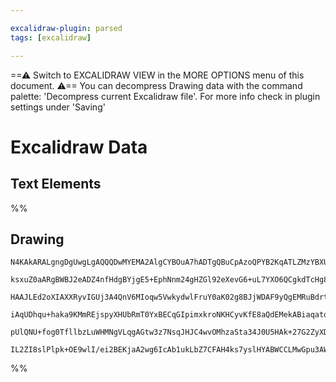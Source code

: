 ```yaml
---

excalidraw-plugin: parsed
tags: [excalidraw]

---
```

==⚠  Switch to EXCALIDRAW VIEW in the MORE OPTIONS menu of this document. ⚠== You can decompress Drawing data with the command palette: 'Decompress current Excalidraw file'. For more info check in plugin settings under 'Saving'


# Excalidraw Data

## Text Elements
%%
## Drawing
```compressed-json
N4KAkARALgngDgUwgLgAQQQDwMYEMA2AlgCYBOuA7hADTgQBuCpAzoQPYB2KqATLZMzYBXUtiRoIACyhQ4zZAHoFAc0JRJQgEYA6bGwC2CgF7N6hbEcK4OCtptbErHALRY8RMpWdx8Q1TdIEfARcZgRmBShcZQUebQAObR4aOiCEfQQOKGZuAG1wMFAwYogSbghlAFkAeWJnAHUAZgAJHkaAEQBNAEVJADVu4j6AUQB9AAYU4shYRHLA7CiOZWCp

ksxuZ0aARgBWBJ2eADZ4nfHdgBYjgE5+EphNnm24gHZGl92eXevG6+uL7YXO6QCgkdTcHg8C7aF5/a7xF6wnjXE4fYFSBCEZTSbjbF5HdHWFbiVDjdHMKCkNgAawQAGE2Pg2KRygBibYIDkctaQTS4bDU5RUoQcYgMpksiSU6zMOC4QJZHkQABmhHw+AAyrBVhJBB4lRSqbT6mDJBDyZSaQgtTAdeg9WV0cLsRxwjk0Nt0Ww5dg1A8PeMyQVIELh

HAAJLEd2oXIAXXRyvIGUj3A4QnV6MIoqw5VwkydwlFruY0aK02g8BJjWDAF9yQgEMRuBdrtt4hcrm10YwWOwuB7Gt2mKxOAA5ThiZvPI7nRoXXaZ5jtNJQRvcZUEMLozSF4jDYIZLLRtMZ4MQIRwYi4VdNj1veJHRHfPYveLoogcamp9P4d9sAVrmgG74GEBQ1uA8Z0LgcBwFq14kmW0CSOkJIQEQ2JQGsDCEAgFAAEL8oKwqiuKzJssqFGUVh2A

iAqUDhqu+haka9KMmREjspyXHUbRmT0YxBECqGIpimxkroNKHCyvKfE8aQdEMekABiaqatqqEOk2dwQDR8l8YpTGWsaprmgUOm8VkBnMVaNp2hAmlyQpjEAErCC6bq4tpulOek1Q+n6uKBl5Fn8cpnBQEpuD6Gq/qoAuZnefpjFKeFGqEEYJI8EGJSJZZjEACpYFAACC6H9ugwTKphwV6Xl6RwaQJXyWwFDIbgt6oCev4JSFBnDKKxXNa1IQdRA8

pUlQNU+fog0TfllbzLuWHMNgVLqgAGtw3z7NsqJHJC4wvOMhzaSta34J0U5HAk+27G2ZyXDc2lGGwBjcGWkD0AQQgktsYFTUl6SuSJxbRhAxFaWZQokGlGUQtlIakDDq5wFt2nQ8QlRsMQCD9bgmjBB1wFblDSOiRK71nnhjKjaQyh8gAFE8LzULweKs8zrPjNouwAJRKs5CDKOm8rzPTuBM40ZK8FLHOy6SPP8/9PW1VA1m0n5UB9seP7aYmUUI

IL2ZI8slPlpk+OE9wlI/ei2BEKjaA2wg6IcAb1ukLbZ7CFAH4ks7yslHYABWCCLMwGpu3AWM43jBOAagxMu2Z/Ja4w+WvfgZslLMGlpIsfZKjRFIGPNcxoF1f4AUTm7J+W+ChCVBfp5n37qmB4B1nQqrBKW4E1kAA===
```
%%